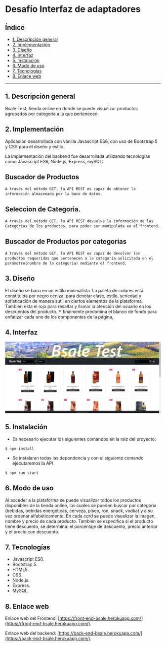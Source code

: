 # Desafío Interfaz de adaptadores

## Índice

- [1. Descripción general](#1-descripción-general)
- [2. Implementación](#2-implementación)
- [3. Diseño](#3-diseño)
- [4. Interfaz](#4-interfaz)
- [5. Instalación](#5-instalación)
- [6. Modo de uso](#6-modo-de-uso)
- [7. Tecnologías](#7-tecnologías)
- [8. Enlace web](#8-enlace-web)

---

## 1. Descripción general

Bsale Test, tienda online en donde se puede visualizar productos agrupados por categoría a la que pertenecen. 

## 2. Implementación

Aplicación desarrollada con vanilla Javascript ES6, con uso de Bootstrap 5 y CSS para el diseño y estilo.

La implementación del backend fue desarrollada utilizando tecnologias como Javascript ES6, Node.js, Express, mySQL:

## Buscador de Productos

    A través del método GET, la API REST es capaz de obtener la información almacenada por la base de datos.

## Seleccion de Categoria.

    A través del método GET, la API REST devuelve la información de las Categorias de los productos, para poder ser manipulada en el frontend.

## Buscador de Productos por categorias

    A través del método GET, la API REST es capaz de devolver los productos requeridos que pertenecen a la categoria solicitada en el parámetro(nombre de la categoria) mediante el frontend.

## 3. Diseño

El diseño se baso en un estilo minimalista. La paleta de colores está constituida por negro ceniza, para denotar clase, estilo, seriedad y sofisticación de manera sutil en ciertos elementos de la plataforma. También esta el rojo para resaltar y llamar la atención del usuario en los descuentos del producto. Y finalmente predomina el blanco de fondo para enfatizar cada uno de los componentes de la página, 

## 4. Interfaz

![interfaz](./frontend-bsale/src/images/interfaz.jpeg)

## 5. Instalación

- Es necesario  ejecutar los siguientes comandos en la raiz del proyecto:

```
$ npm install
```

- Se instalaran todas las dependencia y con el siguiente comando ejecutaremos la API

```
$ npm run start
```
## 6. Modo de uso

Al acceder a la plataforma se puede visualizar todos los productos disponibles de la tienda online, los cuales se pueden buscar por categoria (bebidas, bebidas energéticas, cerveza, pisco, ron, snack, vodka) y a su vez ordenar alfabéticamente. En cada _card_ se puede visualizar la imagen, nombre y precio de cada producto. También se especifica si el producto tiene descuento, se determina: el porcentaje de descuento, precio anterior y el precio con descuento.

## 7. Tecnologías

* Javascript ES6.
* Bootstrap 5.
* HTML5.
* CSS.
* Node.js.
* Express.
* MySQL.

## 8. Enlace web

Enlace web del Frontend: [https://front-end-bsale.herokuapp.com/](https://front-end-bsale.herokuapp.com/).

Enlace web del backend: [https://back-end-bsale.herokuapp.com/](https://back-end-bsale.herokuapp.com/).
